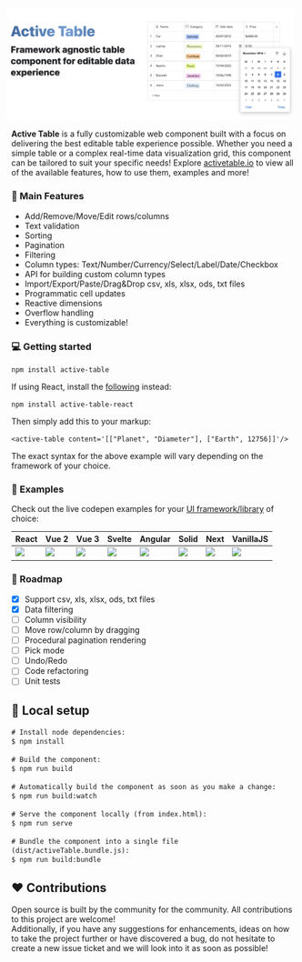 <br />

<p align="center"> 
    <img style="margin-left: -15px" src="https://raw.githubusercontent.com/OvidijusParsiunas/active-table/HEAD/assets/readme/title.png" alt="Logo">
</p>

<b>Active Table</b> is a fully customizable web component built with a focus on delivering the best editable table experience possible. Whether you need a simple table or a complex real-time data visualization grid, this component can be tailored to suit your specific needs! Explore [activetable.io](https://activetable.io/) to view all of the available features, how to use them, examples and more!

### :rocket: Main Features

- Add/Remove/Move/Edit rows/columns
- Text validation
- Sorting
- Pagination
- Filtering
- Column types: Text/Number/Currency/Select/Label/Date/Checkbox
- API for building custom column types
- Import/Export/Paste/Drag&Drop csv, xls, xlsx, ods, txt files
- Programmatic cell updates
- Reactive dimensions
- Overflow handling
- Everything is customizable!

### :computer: Getting started

```
npm install active-table
```

If using React, install the [following](https://www.npmjs.com/package/active-table-react) instead:

```
npm install active-table-react
```

Then simply add this to your markup:

```
<active-table content='[["Planet", "Diameter"], ["Earth", 12756]]'/>
```

The exact syntax for the above example will vary depending on the framework of your choice.

### :beginner: Examples

Check out the live codepen examples for your [UI framework/library](https://activetable.io/examples/frameworks) of choice:

| React                                                                                                                                                                                                                          | Vue 2                                                                                                                                                                                                                       | Vue 3                                                                                                                                                                                                                       | Svelte                                                                                                                                                                                                         | Angular                                                                                                                                                                                                                                           | Solid                                                                                                                                                                                                                                                 | Next                                                                                                                                                                                                                                                                                                                                                                        | VanillaJS                                                                                                                                                                                                                             |
| ------------------------------------------------------------------------------------------------------------------------------------------------------------------------------------------------------------------------------ | --------------------------------------------------------------------------------------------------------------------------------------------------------------------------------------------------------------------------- | --------------------------------------------------------------------------------------------------------------------------------------------------------------------------------------------------------------------------- | -------------------------------------------------------------------------------------------------------------------------------------------------------------------------------------------------------------- | ------------------------------------------------------------------------------------------------------------------------------------------------------------------------------------------------------------------------------------------------- | ----------------------------------------------------------------------------------------------------------------------------------------------------------------------------------------------------------------------------------------------------- | --------------------------------------------------------------------------------------------------------------------------------------------------------------------------------------------------------------------------------------------------------------------------------------------------------------------------------------------------------------------------- | ------------------------------------------------------------------------------------------------------------------------------------------------------------------------------------------------------------------------------------- |
| <a href="https://codesandbox.io/s/active-table-react-cstm7k?file=/src/App.tsx" target="_blank"><img src="https://raw.githubusercontent.com/OvidijusParsiunas/deep-chat/HEAD/website/static/img/reactLogo.png" width="60"/></a> | <a href="https://codesandbox.io/s/active-table-vue2-32f04e?file=/src/App.vue" target="_blank"><img src="https://raw.githubusercontent.com/OvidijusParsiunas/deep-chat/HEAD/website/static/img/vueLogo.png" width="60"/></a> | <a href="https://codesandbox.io/s/active-table-vue3-z729vs?file=/src/App.vue" target="_blank"><img src="https://raw.githubusercontent.com/OvidijusParsiunas/deep-chat/HEAD/website/static/img/vueLogo.png" width="60"/></a> | <a href="https://codesandbox.io/s/active-table-svelte-dbd0qp" target="_blank"><img src="https://raw.githubusercontent.com/OvidijusParsiunas/deep-chat/HEAD/website/static/img/svelteLogo.png" width="45"/></a> | <a href="https://codesandbox.io/s/active-table-angular-9v8nfe?file=/src/app/app.component.html" target="_blank"><img src="https://raw.githubusercontent.com/OvidijusParsiunas/deep-chat/HEAD/website/static/img/angularLogo.png" width="66"/></a> | <a href="https://codesandbox.io/p/sandbox/active-table-solidjs-wjg6h7?file=%2Fsrc%2FApp.tsx%3A41%2C5" target="_blank"><img src="https://raw.githubusercontent.com/OvidijusParsiunas/deep-chat/HEAD/website/static/img/solidLogo.png" width="60"/></a> | <a href="https://codesandbox.io/p/sandbox/deep-chat-nextjs-9pv25f?file=%2Fpackage.json%3A6%2C19&selection=%5B%7B%22endColumn%22%3A30%2C%22endLineNumber%22%3A28%2C%22startColumn%22%3A30%2C%22startLineNumber%22%3A28%7D%5D" target="_blank"><img src="https://raw.githubusercontent.com/OvidijusParsiunas/deep-chat/HEAD/website/static/img/nextLogo.png" width="60"/></a> | <a href="https://codesandbox.io/s/active-table-vanillajs-62yrrj?file=/index.html" target="_blank"><img src="https://raw.githubusercontent.com/OvidijusParsiunas/deep-chat/HEAD/website/static/img/vanillaJSLogo.png" width="60"/></a> |

### :dart: Roadmap

- [x] Support csv, xls, xlsx, ods, txt files
- [x] Data filtering
- [ ] Column visibility
- [ ] Move row/column by dragging
- [ ] Procedural pagination rendering
- [ ] Pick mode
- [ ] Undo/Redo
- [ ] Code refactoring
- [ ] Unit tests

## :construction_worker: Local setup

```
# Install node dependencies:
$ npm install

# Build the component:
$ npm run build

# Automatically build the component as soon as you make a change:
$ npm run build:watch

# Serve the component locally (from index.html):
$ npm run serve

# Bundle the component into a single file (dist/activeTable.bundle.js):
$ npm run build:bundle
```

## :heart: Contributions

Open source is built by the community for the community. All contributions to this project are welcome!
<br> Additionally, if you have any suggestions for enhancements, ideas on how to take the project further or have discovered a bug, do not hesitate to create a new issue ticket and we will look into it as soon as possible!
